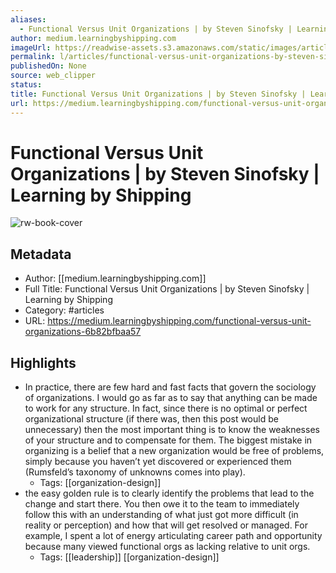 ```yaml
---
aliases:
  - Functional Versus Unit Organizations | by Steven Sinofsky | Learning by Shipping
author: medium.learningbyshipping.com
imageUrl: https://readwise-assets.s3.amazonaws.com/static/images/article1.be68295a7e40.png
permalink: l/articles/functional-versus-unit-organizations-by-steven-sinofsky-learning-by-shipping
publishedOn: None
source: web_clipper
status: 
title: Functional Versus Unit Organizations | by Steven Sinofsky | Learning by Shipping
url: https://medium.learningbyshipping.com/functional-versus-unit-organizations-6b82bfbaa57
---
```

# Functional Versus Unit Organizations | by Steven Sinofsky | Learning by Shipping

![rw-book-cover](https://readwise-assets.s3.amazonaws.com/static/images/article1.be68295a7e40.png)

## Metadata

- Author: [[medium.learningbyshipping.com]]
- Full Title: Functional Versus Unit Organizations | by Steven Sinofsky | Learning by Shipping
- Category: #articles
- URL: https://medium.learningbyshipping.com/functional-versus-unit-organizations-6b82bfbaa57

## Highlights

- In practice, there are few hard and fast facts that govern the sociology of organizations. I would go as far as to say that anything can be made to work for any structure. In fact, since there is no optimal or perfect organizational structure (if there was, then this post would be unnecessary) then the most important thing is to know the weaknesses of your structure and to compensate for them. The biggest mistake in organizing is a belief that a new organization would be free of problems, simply because you haven’t yet discovered or experienced them (Rumsfeld’s taxonomy of unknowns comes into play).
    - Tags: [[organization-design]]
- the easy golden rule is to clearly identify the problems that lead to the change and start there. You then owe it to the team to immediately follow this with an understanding of what just got more difficult (in reality or perception) and how that will get resolved or managed. For example, I spent a lot of energy articulating career path and opportunity because many viewed functional orgs as lacking relative to unit orgs.
    - Tags: [[leadership]] [[organization-design]]
